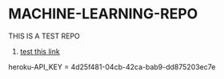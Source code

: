 # MACHINE-LEARNING-REPO
THIS IS A TEST REPO
1. [test this link]( https://mail.google.com/mail/)

heroku-API_KEY = 4d25f481-04cb-42ca-bab9-dd875203ec7e
